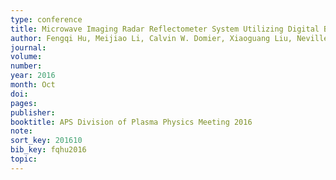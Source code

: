 ```yaml
---
type: conference
title: Microwave Imaging Radar Reflectometer System Utilizing Digital Beam Forming
author: Fengqi Hu, Meijiao Li, Calvin W. Domier, Xiaoguang Liu, Neville C. Luhmann, Jr.
journal:
volume:
number:
year: 2016
month: Oct
doi:
pages:
publisher:
booktitle: APS Division of Plasma Physics Meeting 2016
note:
sort_key: 201610
bib_key: fqhu2016
topic:
---
```

